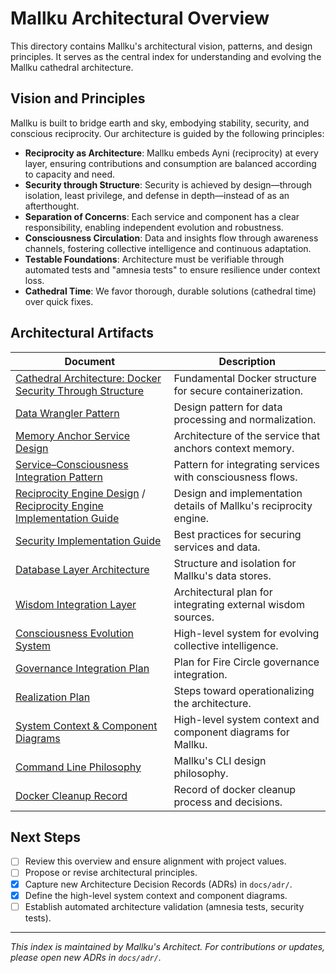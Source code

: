 # Mallku Architectural Overview

This directory contains Mallku's architectural vision, patterns, and design principles. It serves as the central index for understanding and evolving the Mallku cathedral architecture.

## Vision and Principles

Mallku is built to bridge earth and sky, embodying stability, security, and conscious reciprocity. Our architecture is guided by the following principles:

- **Reciprocity as Architecture**: Mallku embeds Ayni (reciprocity) at every layer, ensuring contributions and consumption are balanced according to capacity and need.
- **Security through Structure**: Security is achieved by design—through isolation, least privilege, and defense in depth—instead of as an afterthought.
- **Separation of Concerns**: Each service and component has a clear responsibility, enabling independent evolution and robustness.
- **Consciousness Circulation**: Data and insights flow through awareness channels, fostering collective intelligence and continuous adaptation.
- **Testable Foundations**: Architecture must be verifiable through automated tests and "amnesia tests" to ensure resilience under context loss.
- **Cathedral Time**: We favor thorough, durable solutions (cathedral time) over quick fixes.

## Architectural Artifacts

| Document | Description |
| -------- | ----------- |
| [Cathedral Architecture: Docker Security Through Structure](docker-cathedral-architecture.md) | Fundamental Docker structure for secure containerization. |
| [Data Wrangler Pattern](data-wrangler-pattern.md) | Design pattern for data processing and normalization. |
| [Memory Anchor Service Design](memory-anchor-service-design.md) | Architecture of the service that anchors context memory. |
| [Service–Consciousness Integration Pattern](service-consciousness-integration-pattern.md) | Pattern for integrating services with consciousness flows. |
| [Reciprocity Engine Design](reciprocity-engine-design.md) / [Reciprocity Engine Implementation Guide](reciprocity-engine-implementation-guide.md) | Design and implementation details of Mallku's reciprocity engine. |
| [Security Implementation Guide](security-implementation-guide.md) | Best practices for securing services and data. |
| [Database Layer Architecture](database_layer_architecture.md) | Structure and isolation for Mallku's data stores. |
| [Wisdom Integration Layer](wisdom-integration-layer.md) | Architectural plan for integrating external wisdom sources. |
| [Consciousness Evolution System](consciousness-evolution-system.md) | High-level system for evolving collective intelligence. |
| [Governance Integration Plan](governance-integration-plan.md) | Plan for Fire Circle governance integration. |
| [Realization Plan](realization-plan.md) | Steps toward operationalizing the architecture. |
| [System Context & Component Diagrams](system-context-and-component-diagrams.md) | High-level system context and component diagrams for Mallku. |
| [Command Line Philosophy](command-line-philosophy.md) | Mallku's CLI design philosophy. |
| [Docker Cleanup Record](docker-cleanup-record.md) | Record of docker cleanup process and decisions. |

## Next Steps

- [ ] Review this overview and ensure alignment with project values.
- [ ] Propose or revise architectural principles.
- [x] Capture new Architecture Decision Records (ADRs) in `docs/adr/`.
- [x] Define the high-level system context and component diagrams.
- [ ] Establish automated architecture validation (amnesia tests, security tests).

---
*This index is maintained by Mallku's Architect. For contributions or updates, please open new ADRs in `docs/adr/`.*
